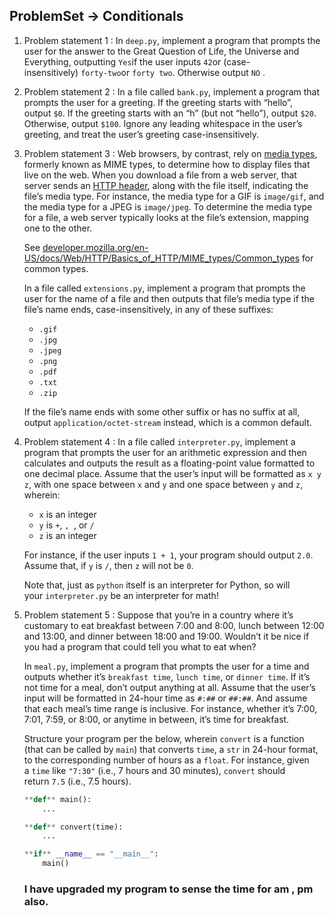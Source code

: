## ProblemSet → Conditionals

1. Problem statement 1 : In `deep.py`, implement a program that prompts the user for the answer to the Great Question of Life, the Universe and Everything, outputting `Yes`if the user inputs `42`or (case-insensitively) `forty-two`or `forty two`. Otherwise output `NO` .
2. Problem statement 2 : In a file called `bank.py`, implement a program that prompts the user for a greeting. If the greeting starts with “hello”, output `$0`. If the greeting starts with an “h” (but not “hello”), output `$20`. Otherwise, output `$100`. Ignore any leading whitespace in the user’s greeting, and treat the user’s greeting case-insensitively.
3. Problem statement 3 : Web browsers, by contrast, rely on [media types](https://en.wikipedia.org/wiki/Media_type), formerly known as MIME types, to determine how to display files that live on the web. When you download a file from a web server, that server sends an [HTTP header](https://en.wikipedia.org/wiki/List_of_HTTP_header_fields), along with the file itself, indicating the file’s media type. For instance, the media type for a GIF is `image/gif`, and the media type for a JPEG is `image/jpeg`. To determine the media type for a file, a web server typically looks at the file’s extension, mapping one to the other.
    
    See [developer.mozilla.org/en-US/docs/Web/HTTP/Basics_of_HTTP/MIME_types/Common_types](https://developer.mozilla.org/en-US/docs/Web/HTTP/Basics_of_HTTP/MIME_types/Common_types) for common types.
    
    In a file called `extensions.py`, implement a program that prompts the user for the name of a file and then outputs that file’s media type if the file’s name ends, case-insensitively, in any of these suffixes:
    
    - `.gif`
    - `.jpg`
    - `.jpeg`
    - `.png`
    - `.pdf`
    - `.txt`
    - `.zip`
    
    If the file’s name ends with some other suffix or has no suffix at all, output `application/octet-stream` instead, which is a common default.
    
4. Problem statement 4 : In a file called `interpreter.py`, implement a program that prompts the user for an arithmetic expression and then calculates and outputs the result as a floating-point value formatted to one decimal place. Assume that the user’s input will be formatted as `x y z`, with one space between `x` and `y` and one space between `y` and `z`, wherein:
    - `x` is an integer
    - `y` is `+`, ``, ``, or `/`
    - `z` is an integer
    
    For instance, if the user inputs `1 + 1`, your program should output `2.0`. Assume that, if `y` is `/`, then `z` will not be `0`.
    
    Note that, just as `python` itself is an interpreter for Python, so will your `interpreter.py` be an interpreter for math!
    
5. Problem statement 5 : Suppose that you’re in a country where it’s customary to eat breakfast between 7:00 and 8:00, lunch between 12:00 and 13:00, and dinner between 18:00 and 19:00. Wouldn’t it be nice if you had a program that could tell you what to eat when?
    
    In `meal.py`, implement a program that prompts the user for a time and outputs whether it’s `breakfast time`, `lunch time`, or `dinner time`. If it’s not time for a meal, don’t output anything at all. Assume that the user’s input will be formatted in 24-hour time as `#:##` or `##:##`. And assume that each meal’s time range is inclusive. For instance, whether it’s 7:00, 7:01, 7:59, or 8:00, or anytime in between, it’s time for breakfast.
    
    Structure your program per the below, wherein `convert` is a function (that can be called by `main`) that converts `time`, a `str` in 24-hour format, to the corresponding number of hours as a `float`. For instance, given a `time` like `"7:30"` (i.e., 7 hours and 30 minutes), `convert` should return `7.5` (i.e., 7.5 hours).
    
    ```python
    **def** main():
        ...
    
    **def** convert(time):
        ...
    
    **if** __name__ == "__main__":
        main()
    ```
    
    ### I have upgraded my program to sense the time for am , pm also.
